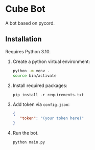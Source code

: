# Cube Bot
A bot based on pycord.


## Installation

Requires Python 3.10.  

1. Create a python virtual environment:
   ```bash
   python -m venv .
   source bin/activate
   ```
2. Install required packages:
   ```
   pip install -r requirements.txt
   ```
3. Add token via `config.json`:
   ```json
   {
      "token": "(your token here)"
   }
   ```
4. Run the bot.
   ```
   python main.py
   ```